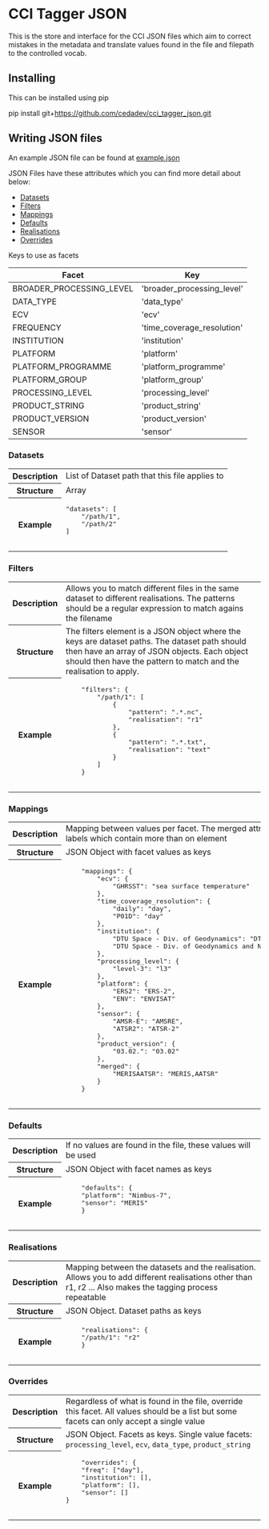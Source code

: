 # CCI Tagger JSON

This is the store and interface for the CCI JSON files which aim to correct mistakes
in the metadata and translate values found in the file and filepath to the controlled
vocab.

## Installing

This can be installed using pip

pip install git+https://github.com/cedadev/cci_tagger_json.git

## Writing JSON files

An example JSON file can be found at [example.json](cci_tagger_json/example_json/example.json)

JSON Files have these attributes which you can find more detail about below:

- [Datasets](#datasets)
- [Filters](#filters)
- [Mappings](#mappings)
- [Defaults](#defaults)
- [Realisations](#realisations)
- [Overrides](#overrides)


Keys to use as facets

| Facet | Key |
| ----- | --- |
| BROADER_PROCESSING_LEVEL | 'broader_processing_level' |
| DATA_TYPE | 'data_type' |
| ECV | 'ecv' |
| FREQUENCY | 'time_coverage_resolution' |
| INSTITUTION | 'institution' |
| PLATFORM | 'platform' |
| PLATFORM_PROGRAMME | 'platform_programme' |
| PLATFORM_GROUP | 'platform_group' |
| PROCESSING_LEVEL | 'processing_level' |
| PRODUCT_STRING | 'product_string' |
| PRODUCT_VERSION | 'product_version' |
| SENSOR | 'sensor'

### Datasets

<table>
<tr>
    <th>Description</th>
    <td>List of Dataset path that this file applies to</td>
</tr>
<tr>
    <th>Structure</th>
    <td>Array</td>
</tr>
<tr>
    <th>Example</th>
    <td>
    <pre>
"datasets": [
    "/path/1",
    "/path/2"
]
    </pre>
    </td>
</tr>
</table>


### Filters

<table>
<tr>
    <th>Description</th>
    <td>Allows you to match different files in the same dataset to different realisations.
    The patterns should be a regular expression to match agains the filename
    </td>
</tr>
<tr>
    <th>Structure</th>
    <td>The filters element is a JSON object where the keys are dataset paths.
    The dataset path should then have an array of JSON objects.
    Each object should then have the pattern to match and the realisation to apply.
    </td>
</tr>
<tr>
    <th>Example</th>
    <td>
    <pre>
	"filters": {
		"/path/1": [
			{
				"pattern": ".*.nc",
				"realisation": "r1"
			},
			{
				"pattern": ".*.txt",
				"realisation": "text"
			}
		]
	}
    </pre>
    </td>
</tr>
</table>

### Mappings

<table>
<tr>
    <th>Description</th>
    <td>Mapping between values per facet. The merged attribute 
    handles labels which contain more than on element</td>
</tr>
<tr>
    <th>Structure</th>
    <td>JSON Object with facet values as keys</td>
</tr>
<tr>
    <th>Example</th>
    <td>
    <pre>
	"mappings": {
		"ecv": {
			"GHRSST": "sea surface temperature"
		},
		"time_coverage_resolution": {
			"daily": "day",
			"P01D": "day"
		},
		"institution": {
			"DTU Space - Div. of Geodynamics": "DTU Space",
			"DTU Space - Div. of Geodynamics and NERSC": "DTU Space"
		},
		"processing_level": {
			"level-3": "l3"
		},
		"platform": {
			"ERS2": "ERS-2",
			"ENV": "ENVISAT"
		},
		"sensor": {
			"AMSR-E": "AMSRE",
			"ATSR2": "ATSR-2"
		},
		"product_version": {
			"03.02.": "03.02"
		},
		"merged": {
			"MERISAATSR": "MERIS,AATSR"
		}
	}
    </pre>
    </td>
</tr>
</table>

### Defaults

<table>
<tr>
    <th>Description</th>
    <td>If no values are found in the file, these values will be used</td>
</tr>
<tr>
    <th>Structure</th>
    <td>JSON Object with facet names as keys</td>
</tr>
<tr>
    <th>Example</th>
    <td>
    <pre>
    "defaults": {
    "platform": "Nimbus-7",
    "sensor": "MERIS"
    }
    </pre>
    </td>
</tr>
</table>

### Realisations

<table>
<tr>
    <th>Description</th>
    <td>Mapping between the datasets and the realisation. Allows you to add 
    different realisations other than r1, r2 ... Also makes the tagging process
    repeatable</td>
</tr>
<tr>
    <th>Structure</th>
    <td>JSON Object. Dataset paths as keys</td>
</tr>
<tr>
    <th>Example</th>
    <td>
    <pre>
    "realisations": {
    "/path/1": "r2"
    }
    </pre>
    </td>
</tr>
</table>

### Overrides

<table>
<tr>
    <th>Description</th>
    <td>Regardless of what is found in the file, override this facet. All values should be a list
    but some facets can only accept a single value</td>
</tr>
<tr>
    <th>Structure</th>
    <td>JSON Object. Facets as keys. 
    Single value facets: <code>processing_level</code>, <code>ecv</code>, <code>data_type</code>, <code>product_string</code>
    </td>
</tr>
<tr>
    <th>Example</th>
    <td>
    <pre>
    "overrides": {
    "freq": ["day"],
    "institution": [],
    "platform": [],
    "sensor": []
}
    </pre>
    </td>
</tr>
</table>

